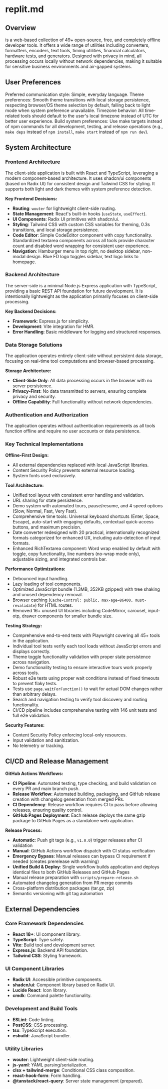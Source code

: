 # replit.md

## Overview
 is a web-based collection of 49+ open-source, free, and completely offline developer tools. It offers a wide range of utilities including converters, formatters, encoders, text tools, timing utilities, financial calculators, hardware tests, and generators. Designed with privacy in mind, all processing occurs locally without network dependencies, making it suitable for sensitive business environments and air-gapped systems.

## User Preferences
Preferred communication style: Simple, everyday language.
Theme preferences: Smooth theme transitions with local storage persistence, respecting browser/OS theme selection by default, falling back to light mode when system preference unavailable.
Timezone behavior: All time-related tools should default to the user's local timezone instead of UTC for better user experience.
Build system preferences: Use make targets instead of npm commands for all development, testing, and release operations (e.g., `make deps` instead of `npm install`, `make start` instead of `npm run dev`).

## System Architecture

### Frontend Architecture
The client-side application is built with React and TypeScript, leveraging a modern component-based architecture. It uses shadcn/ui components (based on Radix UI) for consistent design and Tailwind CSS for styling. It supports both light and dark themes with system preference detection.

**Key Frontend Decisions:**
- **Routing**: `wouter` for lightweight client-side routing.
- **State Management**: React's built-in hooks (`useState`, `useEffect`).
- **UI Components**: Radix UI primitives with shadcn/ui.
- **Styling**: Tailwind CSS with custom CSS variables for theming, 0.3s transitions, and local storage persistence.
- **Code Editor**: Simple CodeEditor component with copy functionality. Standardized textarea components across all tools provide character count and disabled word wrapping for consistent user experience.
- **Navigation**: Hamburger menu in top right, no desktop sidebar, non-modal design. Blue FD logo toggles sidebar, text logo links to homepage.

### Backend Architecture
The server-side is a minimal Node.js Express application with TypeScript, providing a basic REST API foundation for future development. It is intentionally lightweight as the application primarily focuses on client-side processing.

**Key Backend Decisions:**
- **Framework**: Express.js for simplicity.
- **Development**: Vite integration for HMR.
- **Error Handling**: Basic middleware for logging and structured responses.

### Data Storage Solutions
The application operates entirely client-side without persistent data storage, focusing on real-time tool computations and browser-based processing.

**Storage Architecture:**
- **Client-Side Only**: All data processing occurs in the browser with no server persistence.
- **Privacy-First**: No data transmitted to servers, ensuring complete privacy and security.
- **Offline Capability**: Full functionality without network dependencies.

### Authentication and Authorization
The application operates without authentication requirements as all tools function offline and require no user accounts or data persistence.

### Key Technical Implementations

**Offline-First Design:**
- All external dependencies replaced with local JavaScript libraries.
- Content Security Policy prevents external resource loading.
- System fonts used exclusively.

**Tool Architecture:**
- Unified tool layout with consistent error handling and validation.
- URL sharing for state persistence.
- Demo system with automated tours, pause/resume, and 4 speed options (Slow, Normal, Fast, Very Fast).
- Comprehensive time tools: Universal keyboard shortcuts (Enter, Space, Escape), auto-start with engaging defaults, contextual quick-access buttons, and maximum precision.
- Date converter redesigned with 20 practical, internationally recognized formats categorized for enhanced UX, including auto-detection of input formats.
- Enhanced RichTextarea component: Word wrap enabled by default with toggle, copy functionality, line numbers (no-wrap mode only), adjustable sizing, and integrated controls bar.

**Performance Optimizations:**
- Debounced input handling.
- Lazy loading of tool components.
- Optimized JavaScript bundle (1.3MB, 352KB gzipped) with tree shaking and unused dependency removal.
- Browser caching (`Cache-Control: public, max-age=86400, must-revalidate`) for HTML routes.
- Removed 16+ unused UI libraries including CodeMirror, carousel, input-otp, drawer components for smaller bundle size.

**Testing Strategy:**
- Comprehensive end-to-end tests with Playwright covering all 45+ tools in the application.
- Individual tool tests verify each tool loads without JavaScript errors and displays correctly.
- Theme toggle functionality validation with proper state persistence across navigation.
- Demo functionality testing to ensure interactive tours work properly across tools.
- Robust e2e tests using proper wait conditions instead of fixed timeouts to prevent flaky tests.
- Tests use `page.waitForFunction()` to wait for actual DOM changes rather than arbitrary delays.
- Search and navigation testing to verify tool discovery and routing functionality.
- CI/CD pipeline includes comprehensive testing with 146 unit tests and full e2e validation.

**Security Features:**
- Content Security Policy enforcing local-only resources.
- Input validation and sanitization.
- No telemetry or tracking.

## CI/CD and Release Management

**GitHub Actions Workflows:**
- **CI Pipeline**: Automated testing, type checking, and build validation on every PR and main branch push.
- **Release Workflow**: Automated building, packaging, and GitHub release creation with changelog generation from merged PRs.
- **CI Dependency**: Release workflow requires CI to pass before allowing releases, ensuring quality control.
- **GitHub Pages Deployment**: Each release deploys the same gzip package to GitHub Pages as a standalone web application.

**Release Process:**
- **Automatic**: Push git tags (e.g., `v1.0.0`) trigger releases after CI validation
- **Manual**: GitHub Actions workflow dispatch with CI status verification
- **Emergency Bypass**: Manual releases can bypass CI requirement if needed (creates prerelease with warning)
- **Unified Build & Deploy**: Single workflow builds application and deploys identical files to both GitHub Releases and GitHub Pages
- Manual release preparation with `scripts/prepare-release.sh`
- Automated changelog generation from PR merge commits
- Cross-platform distribution packages (tar.gz, zip)
- Semantic versioning with git tag automation

## External Dependencies

### Core Framework Dependencies
- **React 18+**: UI component library.
- **TypeScript**: Type safety.
- **Vite**: Build tool and development server.
- **Express.js**: Backend API foundation.
- **Tailwind CSS**: Styling framework.

### UI Component Libraries
- **Radix UI**: Accessible primitive components.
- **shadcn/ui**: Component library based on Radix UI.
- **Lucide React**: Icon library.
- **cmdk**: Command palette functionality.

### Development and Build Tools
- **ESLint**: Code linting.
- **PostCSS**: CSS processing.
- **tsx**: TypeScript execution.
- **esbuild**: JavaScript bundler.



### Utility Libraries
- **wouter**: Lightweight client-side routing.
- **js-yaml**: YAML parsing/serialization.
- **clsx + tailwind-merge**: Conditional CSS class composition.
- **react-hook-form**: Form handling.
- **@tanstack/react-query**: Server state management (prepared).
